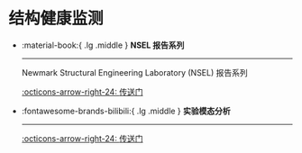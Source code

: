 # __结构健康监测__

<div class="grid cards" markdown>

-   :material-book:{ .lg .middle } __NSEL 报告系列__

    ---

    Newmark Structural Engineering Laboratory (NSEL) 报告系列


    [:octicons-arrow-right-24: <a href="https://www.ideals.illinois.edu/units/53" target="_blank"> 传送门 </a>](#)

-   :fontawesome-brands-bilibili:{ .lg .middle } __实验模态分析__

    ---

    [:octicons-arrow-right-24: <a href="https://www.youtube.com/watch?v=FkQKm3U9R1M&t=14s" target="_blank"> 传送门 </a>](#)  


</div>
